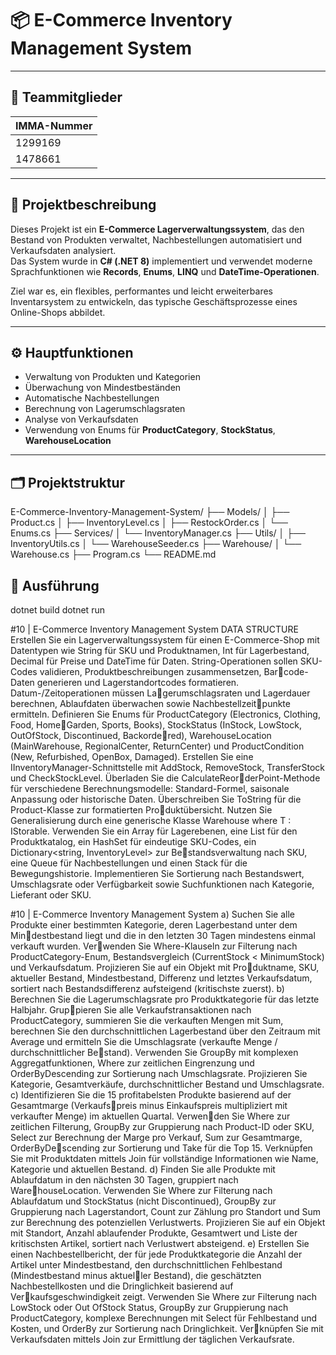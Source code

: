 # 📦 E-Commerce Inventory Management System

---

## 👥 Teammitglieder

| IMMA-Nummer |
|--------------|
| 1299169 |
| 1478661 |

---

## 🧾 Projektbeschreibung

Dieses Projekt ist ein **E-Commerce Lagerverwaltungssystem**, das den Bestand von Produkten verwaltet, Nachbestellungen automatisiert und Verkaufsdaten analysiert.  
Das System wurde in **C# (.NET 8)** implementiert und verwendet moderne Sprachfunktionen wie **Records**, **Enums**, **LINQ** und **DateTime-Operationen**.

Ziel war es, ein flexibles, performantes und leicht erweiterbares Inventarsystem zu entwickeln, das typische Geschäftsprozesse eines Online-Shops abbildet.

---

## ⚙️ Hauptfunktionen

- Verwaltung von Produkten und Kategorien  
- Überwachung von Mindestbeständen  
- Automatische Nachbestellungen  
- Berechnung von Lagerumschlagsraten  
- Analyse von Verkaufsdaten  
- Verwendung von Enums für **ProductCategory**, **StockStatus**, **WarehouseLocation**

---

## 🗂️ Projektstruktur

E-Commerce-Inventory-Management-System/
├── Models/
│ ├── Product.cs
│ ├── InventoryLevel.cs
│ ├── RestockOrder.cs
│ └── Enums.cs
├── Services/
│ └── InventoryManager.cs
├── Utils/
│ ├── InventoryUtils.cs
│ └── WarehouseSeeder.cs
├── Warehouse/
│ └── Warehouse.cs
├── Program.cs
└── README.md




## 🚀 Ausführung
dotnet build
dotnet run


#10 | E-Commerce Inventory Management System DATA STRUCTURE
Erstellen Sie ein Lagerverwaltungssystem für einen E-Commerce-Shop mit Datentypen wie String
für SKU und Produktnamen, Int für Lagerbestand, Decimal für Preise und DateTime für Daten.
String-Operationen sollen SKU-Codes validieren, Produktbeschreibungen zusammensetzen, Barcode-Daten generieren und Lagerstandortcodes formatieren. Datum-/Zeitoperationen müssen Lagerumschlagsraten und Lagerdauer berechnen, Ablaufdaten überwachen sowie Nachbestellzeitpunkte ermitteln. Definieren Sie Enums für ProductCategory (Electronics, Clothing, Food, HomeGarden, Sports, Books), StockStatus (InStock, LowStock, OutOfStock, Discontinued, Backordered), WarehouseLocation (MainWarehouse, RegionalCenter, ReturnCenter) und ProductCondition
(New, Refurbished, OpenBox, Damaged). Erstellen Sie eine IInventoryManager-Schnittstelle mit
AddStock, RemoveStock, TransferStock und CheckStockLevel. Überladen Sie die CalculateReorderPoint-Methode für verschiedene Berechnungsmodelle: Standard-Formel, saisonale Anpassung
oder historische Daten. Überschreiben Sie ToString für die Product-Klasse zur formatierten Produktübersicht. Nutzen Sie Generalisierung durch eine generische Klasse Warehouse<T> where T :
IStorable. Verwenden Sie ein Array für Lagerebenen, eine List<Product> für den Produktkatalog,
ein HashSet<string> für eindeutige SKU-Codes, ein Dictionary<string, InventoryLevel> zur Bestandsverwaltung nach SKU, eine Queue<RestockOrder> für Nachbestellungen und einen Stack
<StockMovement> für die Bewegungshistorie. Implementieren Sie Sortierung nach Bestandswert,
Umschlagsrate oder Verfügbarkeit sowie Suchfunktionen nach Kategorie, Lieferant oder SKU.







#10 | E-Commerce Inventory Management System
a) Suchen Sie alle Produkte einer bestimmten Kategorie, deren Lagerbestand unter dem Mindestbestand liegt und die in den letzten 30 Tagen mindestens einmal verkauft wurden. Verwenden Sie Where-Klauseln zur Filterung nach ProductCategory-Enum, Bestandsvergleich
(CurrentStock < MinimumStock) und Verkaufsdatum. Projizieren Sie auf ein Objekt mit Produktname, SKU, aktueller Bestand, Mindestbestand, Differenz und letztes Verkaufsdatum,
sortiert nach Bestandsdifferenz aufsteigend (kritischste zuerst).
b) Berechnen Sie die Lagerumschlagsrate pro Produktkategorie für das letzte Halbjahr. Gruppieren Sie alle Verkaufstransaktionen nach ProductCategory, summieren Sie die verkauften
Mengen mit Sum, berechnen Sie den durchschnittlichen Lagerbestand über den Zeitraum
mit Average und ermitteln Sie die Umschlagsrate (verkaufte Menge / durchschnittlicher Bestand). Verwenden Sie GroupBy mit komplexen Aggregatfunktionen, Where zur zeitlichen
Eingrenzung und OrderByDescending zur Sortierung nach Umschlagsrate. Projizieren Sie
Kategorie, Gesamtverkäufe, durchschnittlicher Bestand und Umschlagsrate.
c) Identifizieren Sie die 15 profitabelsten Produkte basierend auf der Gesamtmarge (Verkaufspreis minus Einkaufspreis multipliziert mit verkaufter Menge) im aktuellen Quartal. Verwenden Sie Where zur zeitlichen Filterung, GroupBy zur Gruppierung nach Product-ID oder
SKU, Select zur Berechnung der Marge pro Verkauf, Sum zur Gesamtmarge, OrderByDescending zur Sortierung und Take für die Top 15. Verknüpfen Sie mit Produktdaten mittels
Join für vollständige Informationen wie Name, Kategorie und aktuellen Bestand.
d) Finden Sie alle Produkte mit Ablaufdatum in den nächsten 30 Tagen, gruppiert nach WarehouseLocation. Verwenden Sie Where zur Filterung nach Ablaufdatum und StockStatus
(nicht Discontinued), GroupBy zur Gruppierung nach Lagerstandort, Count zur Zählung pro
Standort und Sum zur Berechnung des potenziellen Verlustwerts. Projizieren Sie auf ein
Objekt mit Standort, Anzahl ablaufender Produkte, Gesamtwert und Liste der kritischsten
Artikel, sortiert nach Verlustwert absteigend.
e) Erstellen Sie einen Nachbestellbericht, der für jede Produktkategorie die Anzahl der Artikel
unter Mindestbestand, den durchschnittlichen Fehlbestand (Mindestbestand minus aktueller Bestand), die geschätzten Nachbestellkosten und die Dringlichkeit basierend auf Verkaufsgeschwindigkeit zeigt. Verwenden Sie Where zur Filterung nach LowStock oder Out
OfStock Status, GroupBy zur Gruppierung nach ProductCategory, komplexe Berechnungen
mit Select für Fehlbestand und Kosten, und OrderBy zur Sortierung nach Dringlichkeit. Verknüpfen Sie mit Verkaufsdaten mittels Join zur Ermittlung der täglichen Verkaufsrate.
